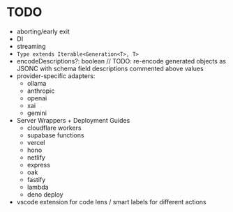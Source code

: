 # TODO

- aborting/early exit
- DI
- streaming
- `Type extends Iterable<Generation<T>, T>`
- encodeDescriptions?: boolean // TODO: re-encode generated objects as JSONC
  with schema field descriptions commented above values
- provider-specific adapters:
  - ollama
  - anthropic
  - openai
  - xai
  - gemini
- Server Wrappers + Deployment Guides
  - cloudflare workers
  - supabase functions
  - vercel
  - hono
  - netlify
  - express
  - oak
  - fastify
  - lambda
  - deno deploy
- vscode extension for code lens / smart labels for different actions
